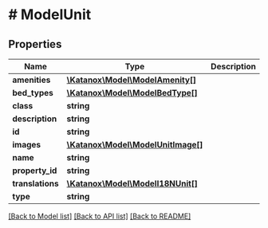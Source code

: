 # # ModelUnit

## Properties

Name | Type | Description | Notes
------------ | ------------- | ------------- | -------------
**amenities** | [**\Katanox\Model\ModelAmenity[]**](ModelAmenity.md) |  | [optional]
**bed_types** | [**\Katanox\Model\ModelBedType[]**](ModelBedType.md) |  | [optional]
**class** | **string** |  | [optional]
**description** | **string** |  | [optional]
**id** | **string** |  | [optional]
**images** | [**\Katanox\Model\ModelUnitImage[]**](ModelUnitImage.md) |  | [optional]
**name** | **string** |  | [optional]
**property_id** | **string** |  | [optional]
**translations** | [**\Katanox\Model\ModelI18NUnit[]**](ModelI18NUnit.md) |  | [optional]
**type** | **string** |  | [optional]

[[Back to Model list]](../../README.md#models) [[Back to API list]](../../README.md#endpoints) [[Back to README]](../../README.md)
